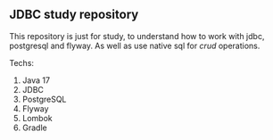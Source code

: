## JDBC study repository

This repository is just for study, to understand how to work with jdbc, postgresql and flyway. As well as use native sql for *crud* operations.

Techs:
1. Java 17
2. JDBC
3. PostgreSQL
4. Flyway
5. Lombok
6. Gradle

